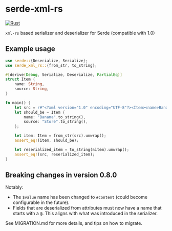 # serde-xml-rs

[![Rust](https://github.com/RReverser/serde-xml-rs/actions/workflows/rust.yml/badge.svg)](https://github.com/RReverser/serde-xml-rs/actions/workflows/rust.yml)

`xml-rs` based serializer and deserializer for Serde (compatible with 1.0)

## Example usage

```rust
use serde::{Deserialize, Serialize};
use serde_xml_rs::{from_str, to_string};

#[derive(Debug, Serialize, Deserialize, PartialEq)]
struct Item {
    name: String,
    source: String,
}

fn main() {
    let src = r#"<?xml version="1.0" encoding="UTF-8"?><Item><name>Banana</name><source>Store</source></Item>"#;
    let should_be = Item {
        name: "Banana".to_string(),
        source: "Store".to_string(),
    };

    let item: Item = from_str(src).unwrap();
    assert_eq!(item, should_be);

    let reserialized_item = to_string(&item).unwrap();
    assert_eq!(src, reserialized_item);
}
```

## Breaking changes in version 0.8.0

Notably:
- The `$value` name has been changed to `#content` (could become configurable in the future).
- Fields that are deserialized from attributes must now have a name that starts with a `@`. This aligns with what was introduced in the serializer.

See MIGRATION.md for more details, and tips on how to migrate.
